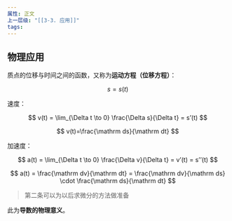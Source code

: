 ```yaml
---
属性: 正文
上一层级: "[[3-3. 应用]]"
tags: 
---
```


## 物理应用

质点的位移与时间之间的函数，又称为**运动方程（位移方程）**：

$$s = s(t)$$

速度：

$$
v(t) = \lim_{\Delta t \to 0} \frac{\Delta s}{\Delta t} = s’(t)
$$


$$
v(t)=\frac{\mathrm ds}{\mathrm dt}
$$

加速度：

$$
a(t) = \lim_{\Delta t \to 0} \frac{\Delta v}{\Delta t} = v’(t) = s’’(t)
$$

$$
a(t) = \frac{\mathrm dv}{\mathrm dt} = \frac{\mathrm dv}{\mathrm ds} \cdot \frac{\mathrm ds}{\mathrm dt}
$$

> 第二条可以为以后求微分的方法做准备

此为**导数的物理意义**。

